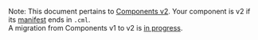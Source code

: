 Note: This document pertains to [Components v2](/docs/concepts/components/v2/).
Your component is v2 if its [manifest][manifest] ends in `.cml`.  
A migration from Components v1 to v2 is [in progress][migration].

[cfv2]: /docs/concepts/components/v2/
[manifest]: /docs/glossary.md#component-manifest
[migration]: /docs/concepts/components/v2/migration.md
